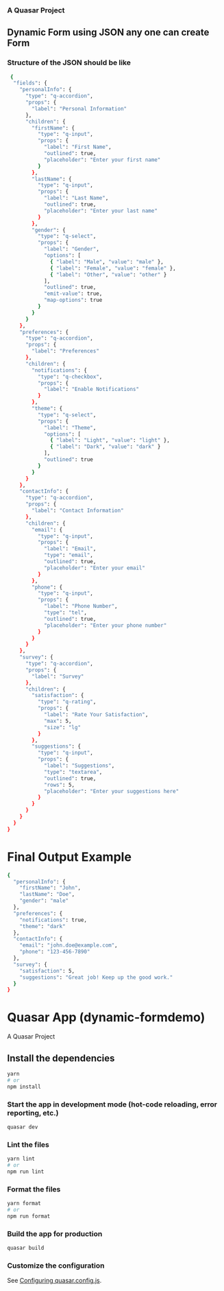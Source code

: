 ### A Quasar Project 
## Dynamic Form using JSON any one can create Form 

### Structure of the JSON should be like 
```bash
 {
  "fields": {
    "personalInfo": {
      "type": "q-accordion",
      "props": {
        "label": "Personal Information"
      },
      "children": {
        "firstName": {
          "type": "q-input",
          "props": {
            "label": "First Name",
            "outlined": true,
            "placeholder": "Enter your first name"
          }
        },
        "lastName": {
          "type": "q-input",
          "props": {
            "label": "Last Name",
            "outlined": true,
            "placeholder": "Enter your last name"
          }
        },
        "gender": {
          "type": "q-select",
          "props": {
            "label": "Gender",
            "options": [
              { "label": "Male", "value": "male" },
              { "label": "Female", "value": "female" },
              { "label": "Other", "value": "other" }
            ],
            "outlined": true,
            "emit-value": true,
            "map-options": true
          }
        }
      }
    },
    "preferences": {
      "type": "q-accordion",
      "props": {
        "label": "Preferences"
      },
      "children": {
        "notifications": {
          "type": "q-checkbox",
          "props": {
            "label": "Enable Notifications"
          }
        },
        "theme": {
          "type": "q-select",
          "props": {
            "label": "Theme",
            "options": [
              { "label": "Light", "value": "light" },
              { "label": "Dark", "value": "dark" }
            ],
            "outlined": true
          }
        }
      }
    },
    "contactInfo": {
      "type": "q-accordion",
      "props": {
        "label": "Contact Information"
      },
      "children": {
        "email": {
          "type": "q-input",
          "props": {
            "label": "Email",
            "type": "email",
            "outlined": true,
            "placeholder": "Enter your email"
          }
        },
        "phone": {
          "type": "q-input",
          "props": {
            "label": "Phone Number",
            "type": "tel",
            "outlined": true,
            "placeholder": "Enter your phone number"
          }
        }
      }
    },
    "survey": {
      "type": "q-accordion",
      "props": {
        "label": "Survey"
      },
      "children": {
        "satisfaction": {
          "type": "q-rating",
          "props": {
            "label": "Rate Your Satisfaction",
            "max": 5,
            "size": "lg"
          }
        },
        "suggestions": {
          "type": "q-input",
          "props": {
            "label": "Suggestions",
            "type": "textarea",
            "outlined": true,
            "rows": 5,
            "placeholder": "Enter your suggestions here"
          }
        }
      }
    }
  }
}
```
# Final Output Example
```bash
{
  "personalInfo": {
    "firstName": "John",
    "lastName": "Doe",
    "gender": "male"
  },
  "preferences": {
    "notifications": true,
    "theme": "dark"
  },
  "contactInfo": {
    "email": "john.doe@example.com",
    "phone": "123-456-7890"
  },
  "survey": {
    "satisfaction": 5,
    "suggestions": "Great job! Keep up the good work."
  }
}

```

# Quasar App (dynamic-formdemo)

A Quasar Project

## Install the dependencies
```bash
yarn
# or
npm install
```

### Start the app in development mode (hot-code reloading, error reporting, etc.)
```bash
quasar dev
```


### Lint the files
```bash
yarn lint
# or
npm run lint
```


### Format the files
```bash
yarn format
# or
npm run format
```



### Build the app for production
```bash
quasar build
```

### Customize the configuration
See [Configuring quasar.config.js](https://v2.quasar.dev/quasar-cli-vite/quasar-config-js).
